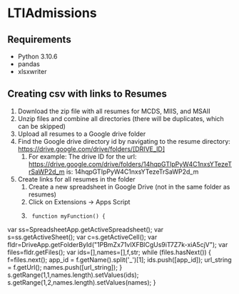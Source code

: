 # LTIAdmissions

## Requirements
- Python 3.10.6
- pandas
- xlsxwriter

## Creating csv with links to Resumes
1. Download the zip file with all resumes for MCDS, MIIS, and MSAII
2. Unzip files and combine all directories (there will be duplicates, which can be skipped)
3. Upload all resumes to a Google drive folder
4. Find the Google drive directory id by navigating to the resume directory: https://drive.google.com/drive/folders/[DRIVE_ID]
    1. For example: The drive ID for the url: https://drive.google.com/drive/folders/14hqpGTIpPyW4C1nxsYTezeTrSaWP2d_m is: 14hqpGTIpPyW4C1nxsYTezeTrSaWP2d_m
5. Create links for all resumes in the folder
    1. Create a new spreadsheet in Google Drive (not in the same folder as resumes)
    2. Click on Extensions -> Apps Script
    3. ```
        function myFunction() {
  var ss=SpreadsheetApp.getActiveSpreadsheet();
  var s=ss.getActiveSheet();
  var c=s.getActiveCell();
  var fldr=DriveApp.getFolderById("1PBmZx71vlXFBlCgUs9iT7Z7k-xiA5cjV");
  var files=fldr.getFiles();
  var ids=[],names=[],f,str;
  while (files.hasNext()) {
    f=files.next();
    app_id = f.getName().split('_')[1];
    ids.push([app_id]);
    url_string = f.getUrl();
    names.push([url_string]);
  }
  s.getRange(1,1,names.length).setValues(ids);
  s.getRange(1,2,names.length).setValues(names);
}
```
